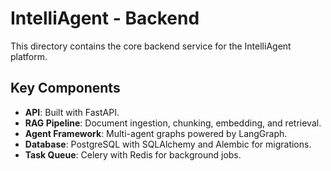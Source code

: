 # IntelliAgent - Backend

This directory contains the core backend service for the IntelliAgent platform.

## Key Components

- **API**: Built with FastAPI.
- **RAG Pipeline**: Document ingestion, chunking, embedding, and retrieval.
- **Agent Framework**: Multi-agent graphs powered by LangGraph.
- **Database**: PostgreSQL with SQLAlchemy and Alembic for migrations.
- **Task Queue**: Celery with Redis for background jobs.
